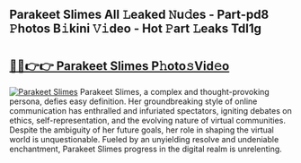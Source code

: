 ## Parakeet Slimes All 𝙻eaked 𝙽u𝚍es - Part-pd8 𝙿hotos B𝚒kini 𝚅𝚒deo - Hot 𝙿art 𝙻eaks TdI1g

# <h2><a href="http://ld6ltme.urlbe.top/?page=Parakeet+Slimes">🔗🔗👉👉 Parakeet Slimes P𝚑oto𝚜Vid𝚎o</a></h2>

[![Parakeet Slimes](https://i.imgur.com/eBuTRDB.gif)](http://ld6ltme.urlbe.top/?page=Parakeet+Slimes)
Parakeet Slimes, a complex and thought-provoking persona, defies easy definition. Her groundbreaking style of online communication has enthralled and infuriated spectators, igniting debates on ethics, self-representation, and the evolving nature of virtual communities. Despite the ambiguity of her future goals, her role in shaping the virtual world is unquestionable. Fueled by an unyielding resolve and undeniable enchantment, Parakeet Slimes progress in the digital realm is unrelenting.

